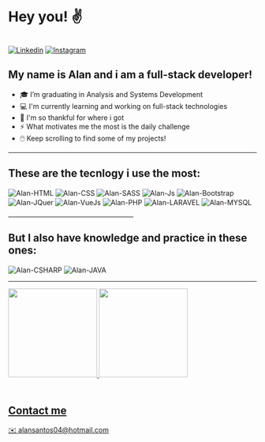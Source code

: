 
# Hey you! ✌ <div style="border: 1px solid white; width: 20%; margin-top: 10px"></div>

<div>

[![Linkedin](https://img.shields.io/badge/LinkedIn-0077B5?style=for-the-badge&logo=linkedin&logoColor=white)](https://www.linkedin.com/in/alan-santos-profile/)
[![Instagram](https://img.shields.io/badge/Instagram-E4405F?style=for-the-badge&logo=instagram&logoColor=white)](https://www.instagram.com/alansanoficial/)




</div>

## My name is Alan and i am a full-stack developer! 


- 🎓 I’m graduating in Analysis and Systems Development
- 💻 I'm currently learning and working on full-stack technologies
- 🙏 I'm so thankful for where i got 
- ⚡ What motivates me the most is the daily challenge
- 🖱️  Keep scrolling to find some of my projects!

---

## These are the tecnlogy i use the most:
<div style="display: inline_block">
   <img align="center" alt="Alan-HTML" src="https://img.shields.io/badge/HTML5-E34F26?style=for-the-badge&logo=html5&logoColor=white">
   <img align="center" alt="Alan-CSS" src="https://img.shields.io/badge/CSS3-1572B6?style=for-the-badge&logo=css3&logoColor=white">
   <img align="center" alt="Alan-SASS" src="https://img.shields.io/badge/Sass-CC6699?style=for-the-badge&logo=sass&logoColor=white">
   <img align="center" alt="Alan-Js" src="https://img.shields.io/badge/JavaScript-323330?style=for-the-badge&logo=javascript&logoColor=F7DF1E">  
   <img align="center" alt="Alan-Bootstrap" src="https://img.shields.io/badge/Bootstrap-563D7C?style=for-the-badge&logo=bootstrap&logoColor=white">  
   <img align="center" alt="Alan-JQuer" src="https://img.shields.io/badge/jQuery-0769AD?style=for-the-badge&logo=jquery&logoColor=white">
   <img align="center" alt="Alan-VueJs" src="https://img.shields.io/badge/Vue.js-35495E?style=for-the-badge&logo=vue.js&logoColor=4FC08D">
   <img align="center" alt="Alan-PHP" src="https://img.shields.io/badge/PHP-777BB4?style=for-the-badge&logo=php&logoColor=white">
   <img align="center" alt="Alan-LARAVEL" src="https://img.shields.io/badge/Laravel-FF2D20?style=for-the-badge&logo=laravel&logoColor=white">
   <img align="center" alt="Alan-MYSQL" src="https://img.shields.io/badge/MySQL-00000F?style=for-the-badge&logo=mysql&logoColor=white">
</div>

<div style="border: 1px solid gray; width: 50%; margin-top: 20px"></div>

## But I also have knowledge and practice in these ones:
<div style="display: inline_block;">
   <img align="center" alt="Alan-CSHARP" src="https://img.shields.io/badge/C%23-239120?style=for-the-badge&logo=c-sharp&logoColor=white">
   <img align="center" alt="Alan-JAVA" src="https://img.shields.io/badge/Java-ED8B00?style=for-the-badge&logo=java&logoColor=white">

</div>

----

<div style="display: inline_block; margin-top: 10px;">
  <a href="https://github.com/AlanEditor">
  <img height="180em" src="https://github-readme-stats.vercel.app/api?username=AlanEditor&show_icons=true&theme=dark&include_all_commits=true&count_private=true"/>
  <img height="180em" src="https://github-readme-stats.vercel.app/api/top-langs/?username=AlanEditor&layout=compact&langs_count=7&theme=dark"/>
</div>

<div style="border: 1px solid white; margin-top: 20px; margin-bottom: 25px"></div>

## Contact me 
 ✉️  alansantos04@hotmail.com

